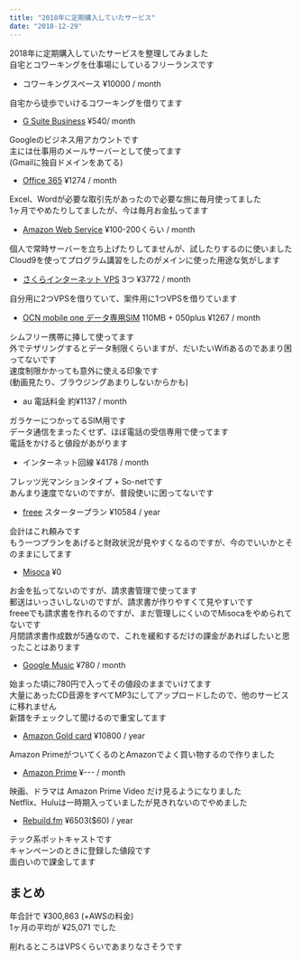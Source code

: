 ```yaml
---
title: "2018年に定期購入していたサービス"
date: "2018-12-29"
---
```


2018年に定期購入していたサービスを整理してみました  
自宅とコワーキングを仕事場にしているフリーランスです  

- コワーキングスペース ¥10000 / month

自宅から徒歩でいけるコワーキングを借りてます  

- [G Suite Business](https://gsuite.google.co.jp/intl/ja/solutions/) ¥540/ month

Googleのビジネス用アカウントです  
主には仕事用のメールサーバーとして使ってます  
(Gmailに独自ドメインをあてる)  

- [Office 365](https://www.office.com/?omkt=ja-jp) ¥1274 / month

Excel、Wordが必要な取引先があったので必要な旅に毎月使ってました  
1ヶ月でやめたりしてましたが、今は毎月お金払ってます  

- [Amazon Web Service](https://www.office.com/?omkt=ja-jp) ¥100-200くらい / month

個人で常時サーバーを立ち上げたりしてませんが、試したりするのに使いました  
Cloud9を使ってプログラム講習をしたのがメインに使った用途な気がします  

- [さくらインターネット VPS](https://vps.sakura.ad.jp/) 3つ ¥3772 / month

自分用に2つVPSを借りていて、案件用に1つVPSを借りています

- [OCN mobile one データ専用SIM](https://www.ntt.com/personal/services/mobile/one/sim.html) 110MB + 050plus ¥1267 / month

シムフリー携帯に挿して使ってます  
外でテザリングするとデータ制限くらいますが、だいたいWifiあるのであまり困ってないです  
速度制限かかっても意外に使える印象です  
(動画見たり、ブラウジングあまりしないからかも)  

- au 電話料金 約¥1137 / month

ガラケーにつかってるSIM用です  
データ通信をまったくせず、ほぼ電話の受信専用で使ってます  
電話をかけると値段があがります  

- インターネット回線 ¥4178 / month

フレッツ光マンションタイプ + So-netです  
あんまり速度でないのですが、普段使いに困ってないです  

- [freee](https://www.freee.co.jp/) スタータープラン ¥10584 / year

会計はこれ頼みです  
もう一つプランをあげると財政状況が見やすくなるのですが、今のでいいかとそのままにしてます

- [Misoca](https://www.freee.co.jp://www.misoca.jp/) ¥0

お金を払ってないのですが、請求書管理で使ってます  
郵送はいっさいしないのですが、請求書が作りやすくて見やすいです  
freeeでも請求書を作れるのですが、まだ管理しにくいのでMisocaをやめられてないです  
月間請求書作成数が5通なので、これを緩和するだけの課金があればしたいと思ったことはあります  

- [Google Music](https://play.google.com/music/) ¥780 / month

始まった頃に780円で入ってその値段のままでいけてます  
大量にあったCD音源をすべてMP3にしてアップロードしたので、他のサービスに移れません  
新譜をチェックして聞けるので重宝してます  

- [Amazon Gold card](https://www.amazon.co.jp/%E4%B8%89%E4%BA%95%E4%BD%8F%E5%8F%8B%E3%82%AB%E3%83%BC%E3%83%89%E6%A0%AA%E5%BC%8F%E4%BC%9A%E7%A4%BE-Amazon-Mastercard%E3%82%B4%E3%83%BC%E3%83%AB%E3%83%89/dp/B0092VB6VK) ¥10800 / year

Amazon PrimeがついてくるのとAmazonでよく買い物するので作りました  

- [Amazon Prime](https://www.amazon.co.jp/amazonprime) ¥--- / month

映画、ドラマは Amazon Prime Video だけ見るようになりました  
Netflix、Huluは一時期入っていましたが見きれないのでやめました  

- [Rebuild.fm](https://rebuild.fm/) ¥6503($60) / year

テック系ポットキャストです  
キャンペーンのときに登録した値段です  
面白いので課金してます  

## まとめ

年合計で ¥300,863 (+AWSの料金)  
1ヶ月の平均が ¥25,071 でした  

削れるところはVPSくらいであまりなさそうです  
